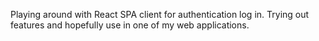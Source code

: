 Playing around with React SPA client for authentication log in. Trying out features and hopefully use in one of my web applications.